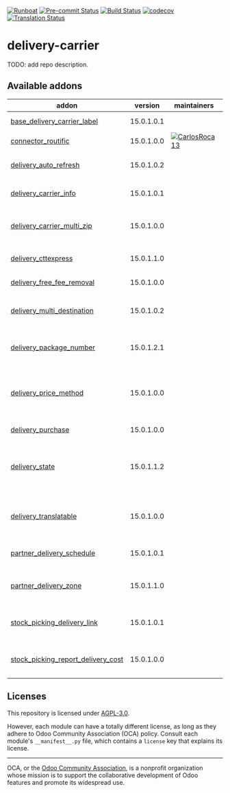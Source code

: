 
[![Runboat](https://img.shields.io/badge/runboat-Try%20me-875A7B.png)](https://runboat.odoo-community.org/builds?repo=OCA/delivery-carrier&target_branch=15.0)
[![Pre-commit Status](https://github.com/OCA/delivery-carrier/actions/workflows/pre-commit.yml/badge.svg?branch=15.0)](https://github.com/OCA/delivery-carrier/actions/workflows/pre-commit.yml?query=branch%3A15.0)
[![Build Status](https://github.com/OCA/delivery-carrier/actions/workflows/test.yml/badge.svg?branch=15.0)](https://github.com/OCA/delivery-carrier/actions/workflows/test.yml?query=branch%3A15.0)
[![codecov](https://codecov.io/gh/OCA/delivery-carrier/branch/15.0/graph/badge.svg)](https://codecov.io/gh/OCA/delivery-carrier)
[![Translation Status](https://translation.odoo-community.org/widgets/delivery-carrier-15-0/-/svg-badge.svg)](https://translation.odoo-community.org/engage/delivery-carrier-15-0/?utm_source=widget)

<!-- /!\ do not modify above this line -->

# delivery-carrier

TODO: add repo description.

<!-- /!\ do not modify below this line -->

<!-- prettier-ignore-start -->

[//]: # (addons)

Available addons
----------------
addon | version | maintainers | summary
--- | --- | --- | ---
[base_delivery_carrier_label](base_delivery_carrier_label/) | 15.0.1.0.1 |  | Base module for carrier labels
[connector_routific](connector_routific/) | 15.0.1.0.0 | [![CarlosRoca13](https://github.com/CarlosRoca13.png?size=30px)](https://github.com/CarlosRoca13) | Connector for Routific Platform
[delivery_auto_refresh](delivery_auto_refresh/) | 15.0.1.0.2 |  | Auto-refresh delivery price in sales orders
[delivery_carrier_info](delivery_carrier_info/) | 15.0.1.0.1 |  | Add code and description on carrier
[delivery_carrier_multi_zip](delivery_carrier_multi_zip/) | 15.0.1.0.0 |  | Multiple ZIP intervals for the same delivery method
[delivery_cttexpress](delivery_cttexpress/) | 15.0.1.1.0 |  | Delivery Carrier implementation for CTT Express API
[delivery_free_fee_removal](delivery_free_fee_removal/) | 15.0.1.0.0 |  | Hide free fee lines on sales orders
[delivery_multi_destination](delivery_multi_destination/) | 15.0.1.0.2 |  | Multiple destinations for the same delivery method
[delivery_package_number](delivery_package_number/) | 15.0.1.2.1 |  | Set or compute number of packages for a picking
[delivery_price_method](delivery_price_method/) | 15.0.1.0.0 |  | Provides fields to be able to contemplate the tracking statesand also adds a global fields
[delivery_purchase](delivery_purchase/) | 15.0.1.0.0 |  | Delivery costs in purchases
[delivery_state](delivery_state/) | 15.0.1.1.2 |  | Provides fields to be able to contemplate the tracking statesand also adds a global fields
[delivery_translatable](delivery_translatable/) | 15.0.1.0.0 |  | name and website_description field of delivery carrier setup translatable.
[partner_delivery_schedule](partner_delivery_schedule/) | 15.0.1.0.1 |  | Set on partners a schedule for delivery goods
[partner_delivery_zone](partner_delivery_zone/) | 15.0.1.1.0 |  | This module allows to create partner delivery zones for physical products
[stock_picking_delivery_link](stock_picking_delivery_link/) | 15.0.1.0.1 |  | Adds link to the delivery on all intermediate operations.
[stock_picking_report_delivery_cost](stock_picking_report_delivery_cost/) | 15.0.1.0.0 |  | Show delivery cost in delivery slip and picking operations reports

[//]: # (end addons)

<!-- prettier-ignore-end -->

## Licenses

This repository is licensed under [AGPL-3.0](LICENSE).

However, each module can have a totally different license, as long as they adhere to Odoo Community Association (OCA)
policy. Consult each module's `__manifest__.py` file, which contains a `license` key
that explains its license.

----
OCA, or the [Odoo Community Association](http://odoo-community.org/), is a nonprofit
organization whose mission is to support the collaborative development of Odoo features
and promote its widespread use.
